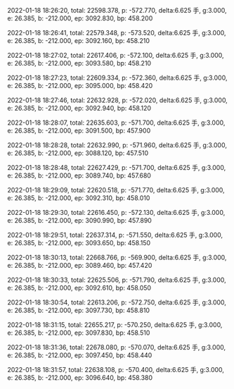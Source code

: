 2022-01-18 18:26:20, total: 22598.378, p: -572.770, delta:6.625 手, g:3.000, e: 26.385, b: -212.000, ep: 3092.830, bp: 458.200

2022-01-18 18:26:41, total: 22579.348, p: -573.520, delta:6.625 手, g:3.000, e: 26.385, b: -212.000, ep: 3092.160, bp: 458.210

2022-01-18 18:27:02, total: 22617.406, p: -572.100, delta:6.625 手, g:3.000, e: 26.385, b: -212.000, ep: 3093.580, bp: 458.210

2022-01-18 18:27:23, total: 22609.334, p: -572.360, delta:6.625 手, g:3.000, e: 26.385, b: -212.000, ep: 3095.000, bp: 458.420

2022-01-18 18:27:46, total: 22632.928, p: -572.020, delta:6.625 手, g:3.000, e: 26.385, b: -212.000, ep: 3092.940, bp: 458.120

2022-01-18 18:28:07, total: 22635.603, p: -571.700, delta:6.625 手, g:3.000, e: 26.385, b: -212.000, ep: 3091.500, bp: 457.900

2022-01-18 18:28:28, total: 22632.990, p: -571.960, delta:6.625 手, g:3.000, e: 26.385, b: -212.000, ep: 3088.120, bp: 457.510

2022-01-18 18:28:48, total: 22627.429, p: -571.700, delta:6.625 手, g:3.000, e: 26.385, b: -212.000, ep: 3089.740, bp: 457.680

2022-01-18 18:29:09, total: 22620.518, p: -571.770, delta:6.625 手, g:3.000, e: 26.385, b: -212.000, ep: 3092.310, bp: 458.010

2022-01-18 18:29:30, total: 22616.450, p: -572.130, delta:6.625 手, g:3.000, e: 26.385, b: -212.000, ep: 3090.990, bp: 457.890

2022-01-18 18:29:51, total: 22637.314, p: -571.550, delta:6.625 手, g:3.000, e: 26.385, b: -212.000, ep: 3093.650, bp: 458.150

2022-01-18 18:30:13, total: 22668.766, p: -569.900, delta:6.625 手, g:3.000, e: 26.385, b: -212.000, ep: 3089.460, bp: 457.420

2022-01-18 18:30:33, total: 22625.506, p: -571.790, delta:6.625 手, g:3.000, e: 26.385, b: -212.000, ep: 3092.610, bp: 458.050

2022-01-18 18:30:54, total: 22613.206, p: -572.750, delta:6.625 手, g:3.000, e: 26.385, b: -212.000, ep: 3097.730, bp: 458.810

2022-01-18 18:31:15, total: 22655.217, p: -570.250, delta:6.625 手, g:3.000, e: 26.385, b: -212.000, ep: 3097.830, bp: 458.510

2022-01-18 18:31:36, total: 22678.080, p: -570.070, delta:6.625 手, g:3.000, e: 26.385, b: -212.000, ep: 3097.450, bp: 458.440

2022-01-18 18:31:57, total: 22638.108, p: -570.400, delta:6.625 手, g:3.000, e: 26.385, b: -212.000, ep: 3096.640, bp: 458.380